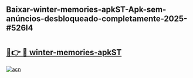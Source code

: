 ## Baixar-winter-memories-apkST-Apk-sem-anúncios-desbloqueado-completamente-2025-#526l4

# <h2><a href="https://ainizakaria.my?title=winter-memories-apkST&ref=22M">🔗👉 🔴 winter-memories-apkST</a></h2>

[![acn](https://github.com/user-attachments/assets/0f9c940e-d8b0-45ae-aac7-cd30a18b3e1c)](https://ainizakaria.my?title=winter-memories-apkST&ref=22M)

